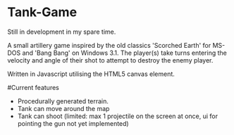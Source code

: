 # Tank-Game

Still in development in my spare time.

A small artillery game inspired by the old classics 'Scorched Earth' for MS-DOS and 'Bang Bang' on Windows 3.1.
The player(s) take turns entering the velocity and angle of their shot to attempt to destroy the enemy player.

Written in Javascript utilising the HTML5 canvas element.

#Current features
- Procedurally generated terrain.
- Tank can move around the map
- Tank can shoot (limited: max 1 projectile on the screen at once, ui for pointing the gun not yet implemented)
